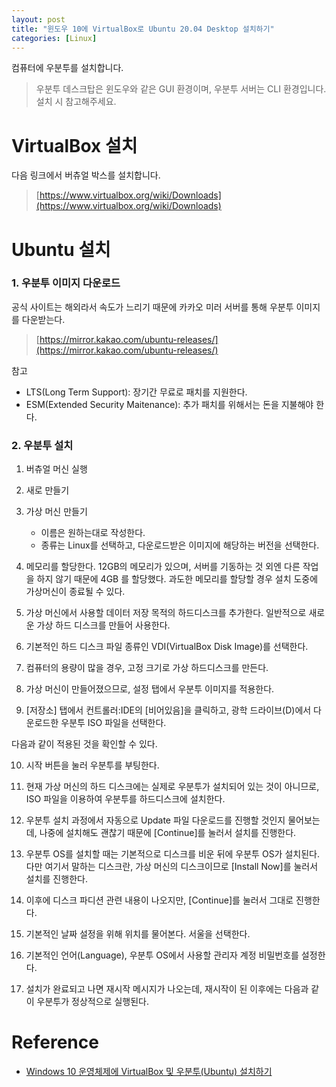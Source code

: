 ```yaml
---
layout: post
title: "윈도우 10에 VirtualBox로 Ubuntu 20.04 Desktop 설치하기"
categories: [Linux]
---
```


컴퓨터에 우분투를 설치합니다.

> 우분투 데스크탑은 윈도우와 같은 GUI 환경이며, 우분투 서버는 CLI 환경입니다.
설치 시 참고해주세요.

# VirtualBox 설치

다음 링크에서 버츄얼 박스를 설치합니다.

> [https://www.virtualbox.org/wiki/Downloads](https://www.virtualbox.org/wiki/Downloads)

# Ubuntu 설치

### 1. 우분투 이미지 다운로드

공식 사이트는 해외라서 속도가 느리기 때문에 카카오 미러 서버를 통해 우분투 이미지를 다운받는다.

> [https://mirror.kakao.com/ubuntu-releases/](https://mirror.kakao.com/ubuntu-releases/)

참고

- LTS(Long Term Support): 장기간 무료로 패치를 지원한다.
- ESM(Extended Security Maitenance): 추가 패치를 위해서는 돈을 지불해야 한다.

### 2. 우분투 설치

1. 버츄얼 머신 실행
2. 새로 만들기
3. 가상 머신 만들기
    - 이름은 원하는대로 작성한다.
    - 종류는 Linux를 선택하고, 다운로드받은 이미지에 해당하는 버전을 선택한다.

4. 메모리를 할당한다. 12GB의 메모리가 있으며, 서버를 기동하는 것 외엔 다른 작업을 하지 않기 때문에 4GB 를 할당했다. 과도한 메모리를 할당할 경우 설치 도중에 가상머신이 종료될 수 있다.
5. 가상 머신에서 사용할 데이터 저장 목적의 하드디스크를 추가한다. 일반적으로 새로운 가상 하드 디스크를 만들어 사용한다.

6. 기본적인 하드 디스크 파일 종류인 VDI(VirtualBox Disk Image)를 선택한다. 
7. 컴퓨터의 용량이 많을 경우, 고정 크기로 가상 하드디스크를 만든다.
8. 가상 머신이 만들어졌으므로, 설정 탭에서 우분투 이미지를 적용한다.
9. [저장소] 탭에서 컨트롤러:IDE의 [비어있음]을 클릭하고, 광학 드라이브(D)에서 다운로드한 우분투 ISO 파일을 선택한다.

다음과 같이 적용된 것을 확인할 수 있다.

10. 시작 버튼을 눌러 우분투를 부팅한다.

11. 현재 가상 머신의 하드 디스크에는 실제로 우분투가 설치되어 있는 것이 아니므로, ISO 파일을 이용하여 우분투를 하드디스크에 설치한다.

12. 우분투 설치 과정에서 자동으로 Update 파일 다운로드를 진행할 것인지 물어보는데, 나중에 설치해도 괜찮기 때문에 [Continue]를 눌러서 설치를 진행한다.

13. 우분투 OS를 설치할 때는 기본적으로 디스크를 비운 뒤에 우분투 OS가 설치된다. 다만 여기서 말하는 디스크란, 가상 머신의 디스크이므로 [Install Now]를 눌러서 설치를 진행한다.

14. 이후에 디스크 파디션 관련 내용이 나오지만, [Continue]를 눌러서 그대로 진행한다.

15. 기본적인 날짜 설정을 위해 위치를 물어본다. 서울을 선택한다.

16. 기본적인 언어(Language), 우분투 OS에서 사용할 관리자 계정 비밀번호를 설정한다.
17. 설치가 완료되고 나면 재시작 메시지가 나오는데, 재시작이 된 이후에는 다음과 같이 우분투가 정상적으로 실행된다.

# Reference

- [Windows 10 운영체제에 VirtualBox 및 우분투(Ubuntu) 설치하기](https://ndb796.tistory.com/370)
